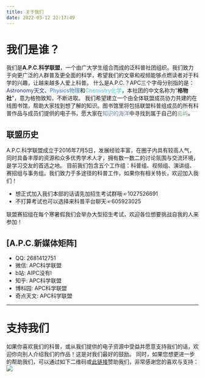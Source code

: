 ```yaml
---
title: 关于我们
date: 2022-03-12 22:17:49
---
```


# 我们是谁？
我们是**A.P.C.科学联盟**，一个由广大学生组合而成的泛科普社团组织。我们致力于向更广泛的人群普及更全面的科学，希望我们的文章和视频能够点燃读者对于科学的兴趣，让越来越多人爱上科普。
什么是A.P.C.？APC三个字母分别指的是：<font color="#25356f">Astronomy天文</font>、<font color="#3777b3">Physics物理</font>和<font color="#40c4cc">Chemistry化学</font>，本社团的中文名称为“**格物社**”，意为格物致知，不断进取。
我们希望建立一个由全体联盟成员协力共建的在线图书馆，帮助大家找到想了解的知识。图书馆里将包括联盟科普组成员的所有科普作品与成员们提供的电子书，愿大家在<font color="#63819d">知识的海洋</font>中寻找到属于自己的<font color="#73a477">岛屿</font>。

## 联盟历史
A.P.C.科学联盟成立于2016年7月5日，发展经验丰富，在圈子内具有较高人气，同时具备丰厚的资源和众多优秀学术人才，拥有数一数二的讨论氛围与交流环境，是学习交友的首选之地。
目前我们包含五个工作组：科普组、视频组、演讲组、赛招组与事务组。我们致力于多途径的科普工作，如果你有相关特长，欢迎加入我们！
- 想正式加入我们本部的话请先加招生考试群哦☞1027526691
- 不打算考试也可以选择来科普平台聊天☞605923025

联盟赛招组在每个寒暑假我们会举办大型招生考试，欢迎各位想要挑战自我的人来参加！

## [A.P.C.新媒体矩阵]

- QQ: 2681412751
- 微信: APC科学联盟
- b站: AIPC没有I
- 知乎: APC科学联盟
- 博科园: APC科学联盟
- 奇点天文: APC科学联盟

<hr>

# 支持我们
如果你喜欢我们的科普，或从我们提供的电子资源中受益并愿意支持我们的话，欢迎你向别人介绍我们的作品！这是对我们最好的鼓励。
同时，如果您想更进一步的帮助我们，可以通过如下二维码或<a href="https://afdian.net/@apc-library">此链接</a>赞助我们，非常感谢您的喜欢与支持：
![](https://s2.loli.net/2022/03/12/IO6b2cnYSCsfKoW.png)